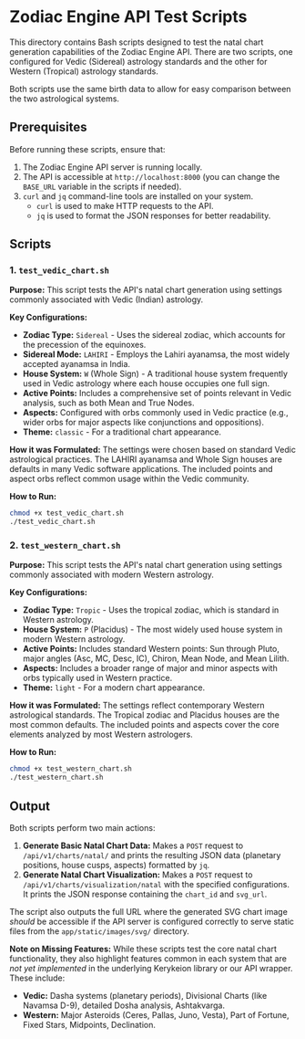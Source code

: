 # Zodiac Engine API Test Scripts

This directory contains Bash scripts designed to test the natal chart generation capabilities of the Zodiac Engine API. There are two scripts, one configured for Vedic (Sidereal) astrology standards and the other for Western (Tropical) astrology standards.

Both scripts use the same birth data to allow for easy comparison between the two astrological systems.

## Prerequisites

Before running these scripts, ensure that:

1.  The Zodiac Engine API server is running locally.
2.  The API is accessible at `http://localhost:8000` (you can change the `BASE_URL` variable in the scripts if needed).
3.  `curl` and `jq` command-line tools are installed on your system.
    - `curl` is used to make HTTP requests to the API.
    - `jq` is used to format the JSON responses for better readability.

## Scripts

### 1. `test_vedic_chart.sh`

**Purpose:** This script tests the API's natal chart generation using settings commonly associated with Vedic (Indian) astrology.

**Key Configurations:**

*   **Zodiac Type:** `Sidereal` - Uses the sidereal zodiac, which accounts for the precession of the equinoxes.
*   **Sidereal Mode:** `LAHIRI` - Employs the Lahiri ayanamsa, the most widely accepted ayanamsa in India.
*   **House System:** `W` (Whole Sign) - A traditional house system frequently used in Vedic astrology where each house occupies one full sign.
*   **Active Points:** Includes a comprehensive set of points relevant in Vedic analysis, such as both Mean and True Nodes.
*   **Aspects:** Configured with orbs commonly used in Vedic practice (e.g., wider orbs for major aspects like conjunctions and oppositions).
*   **Theme:** `classic` - For a traditional chart appearance.

**How it was Formulated:**
The settings were chosen based on standard Vedic astrological practices. The LAHIRI ayanamsa and Whole Sign houses are defaults in many Vedic software applications. The included points and aspect orbs reflect common usage within the Vedic community.

**How to Run:**

```bash
chmod +x test_vedic_chart.sh
./test_vedic_chart.sh
```

### 2. `test_western_chart.sh`

**Purpose:** This script tests the API's natal chart generation using settings commonly associated with modern Western astrology.

**Key Configurations:**

*   **Zodiac Type:** `Tropic` - Uses the tropical zodiac, which is standard in Western astrology.
*   **House System:** `P` (Placidus) - The most widely used house system in modern Western astrology.
*   **Active Points:** Includes standard Western points: Sun through Pluto, major angles (Asc, MC, Desc, IC), Chiron, Mean Node, and Mean Lilith.
*   **Aspects:** Includes a broader range of major and minor aspects with orbs typically used in Western practice.
*   **Theme:** `light` - For a modern chart appearance.

**How it was Formulated:**
The settings reflect contemporary Western astrological standards. The Tropical zodiac and Placidus houses are the most common defaults. The included points and aspects cover the core elements analyzed by most Western astrologers.

**How to Run:**

```bash
chmod +x test_western_chart.sh
./test_western_chart.sh
```

## Output

Both scripts perform two main actions:

1.  **Generate Basic Natal Chart Data:** Makes a `POST` request to `/api/v1/charts/natal/` and prints the resulting JSON data (planetary positions, house cusps, aspects) formatted by `jq`.
2.  **Generate Natal Chart Visualization:** Makes a `POST` request to `/api/v1/charts/visualization/natal` with the specified configurations. It prints the JSON response containing the `chart_id` and `svg_url`.

The script also outputs the full URL where the generated SVG chart image *should* be accessible if the API server is configured correctly to serve static files from the `app/static/images/svg/` directory.

**Note on Missing Features:**
While these scripts test the core natal chart functionality, they also highlight features common in each system that are *not yet implemented* in the underlying Kerykeion library or our API wrapper. These include:

*   **Vedic:** Dasha systems (planetary periods), Divisional Charts (like Navamsa D-9), detailed Dosha analysis, Ashtakvarga.
*   **Western:** Major Asteroids (Ceres, Pallas, Juno, Vesta), Part of Fortune, Fixed Stars, Midpoints, Declination. 